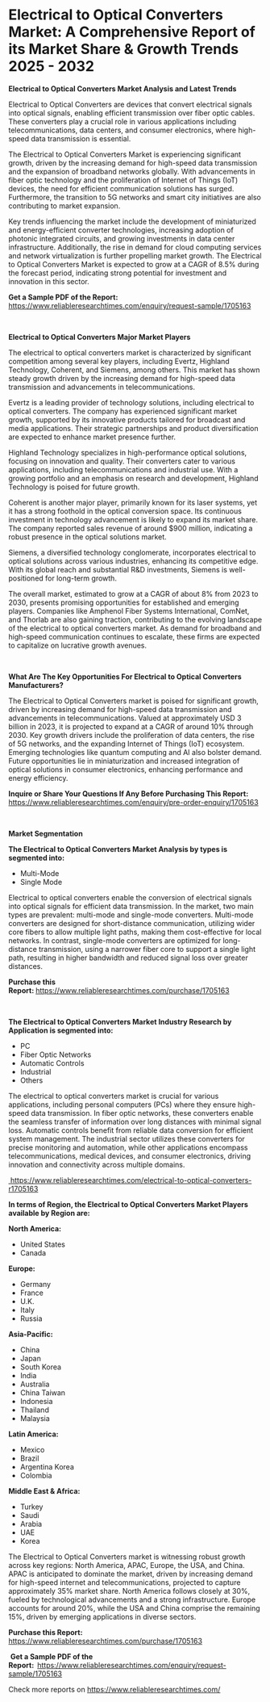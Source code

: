 <p><h1>Electrical to Optical Converters Market: A Comprehensive Report of its Market Share & Growth Trends 2025 - 2032</h1></p><p><strong>Electrical to Optical Converters Market Analysis and Latest Trends</strong></p>
<p><p>Electrical to Optical Converters are devices that convert electrical signals into optical signals, enabling efficient transmission over fiber optic cables. These converters play a crucial role in various applications including telecommunications, data centers, and consumer electronics, where high-speed data transmission is essential.</p><p>The Electrical to Optical Converters Market is experiencing significant growth, driven by the increasing demand for high-speed data transmission and the expansion of broadband networks globally. With advancements in fiber optic technology and the proliferation of Internet of Things (IoT) devices, the need for efficient communication solutions has surged. Furthermore, the transition to 5G networks and smart city initiatives are also contributing to market expansion.</p><p>Key trends influencing the market include the development of miniaturized and energy-efficient converter technologies, increasing adoption of photonic integrated circuits, and growing investments in data center infrastructure. Additionally, the rise in demand for cloud computing services and network virtualization is further propelling market growth. The Electrical to Optical Converters Market is expected to grow at a CAGR of 8.5% during the forecast period, indicating strong potential for investment and innovation in this sector.</p></p>
<p><strong>Get a Sample PDF of the Report:&nbsp;</strong> <a href="https://www.reliableresearchtimes.com/enquiry/request-sample/1705163?utm_campaign=2984&utm_medium=2&utm_source=Github&utm_content=ia&utm_term=27032025&utm_id=electrical-to-optical-converters">https://www.reliableresearchtimes.com/enquiry/request-sample/1705163</a></p>
<p>&nbsp;</p>
<p><strong>Electrical to Optical Converters Major Market Players</strong></p>
<p><p>The electrical to optical converters market is characterized by significant competition among several key players, including Evertz, Highland Technology, Coherent, and Siemens, among others. This market has shown steady growth driven by the increasing demand for high-speed data transmission and advancements in telecommunications.</p><p>Evertz is a leading provider of technology solutions, including electrical to optical converters. The company has experienced significant market growth, supported by its innovative products tailored for broadcast and media applications. Their strategic partnerships and product diversification are expected to enhance market presence further.</p><p>Highland Technology specializes in high-performance optical solutions, focusing on innovation and quality. Their converters cater to various applications, including telecommunications and industrial use. With a growing portfolio and an emphasis on research and development, Highland Technology is poised for future growth.</p><p>Coherent is another major player, primarily known for its laser systems, yet it has a strong foothold in the optical conversion space. Its continuous investment in technology advancement is likely to expand its market share. The company reported sales revenue of around $900 million, indicating a robust presence in the optical solutions market.</p><p>Siemens, a diversified technology conglomerate, incorporates electrical to optical solutions across various industries, enhancing its competitive edge. With its global reach and substantial R&D investments, Siemens is well-positioned for long-term growth.</p><p>The overall market, estimated to grow at a CAGR of about 8% from 2023 to 2030, presents promising opportunities for established and emerging players. Companies like Amphenol Fiber Systems International, ComNet, and Thorlab are also gaining traction, contributing to the evolving landscape of the electrical to optical converters market. As demand for broadband and high-speed communication continues to escalate, these firms are expected to capitalize on lucrative growth avenues.</p></p>
<p>&nbsp;</p>
<p><strong>What Are The Key Opportunities For Electrical to Optical Converters Manufacturers?</strong></p>
<p><p>The Electrical to Optical Converters market is poised for significant growth, driven by increasing demand for high-speed data transmission and advancements in telecommunications. Valued at approximately USD 3 billion in 2023, it is projected to expand at a CAGR of around 10% through 2030. Key growth drivers include the proliferation of data centers, the rise of 5G networks, and the expanding Internet of Things (IoT) ecosystem. Emerging technologies like quantum computing and AI also bolster demand. Future opportunities lie in miniaturization and increased integration of optical solutions in consumer electronics, enhancing performance and energy efficiency.</p></p>
<p><strong>Inquire or Share Your Questions If Any Before Purchasing This Report:</strong> <a href="https://www.reliableresearchtimes.com/enquiry/pre-order-enquiry/1705163?utm_campaign=2984&utm_medium=2&utm_source=Github&utm_content=ia&utm_term=27032025&utm_id=electrical-to-optical-converters">https://www.reliableresearchtimes.com/enquiry/pre-order-enquiry/1705163</a></p>
<p>&nbsp;</p>
<p><strong>Market Segmentation</strong></p>
<p><strong>The Electrical to Optical Converters Market Analysis by types is segmented into:</strong></p>
<p><ul><li>Multi-Mode</li><li>Single Mode</li></ul></p>
<p><p>Electrical to optical converters enable the conversion of electrical signals into optical signals for efficient data transmission. In the market, two main types are prevalent: multi-mode and single-mode converters. Multi-mode converters are designed for short-distance communication, utilizing wider core fibers to allow multiple light paths, making them cost-effective for local networks. In contrast, single-mode converters are optimized for long-distance transmission, using a narrower fiber core to support a single light path, resulting in higher bandwidth and reduced signal loss over greater distances.</p></p>
<p><strong>Purchase this Report:&nbsp;</strong><a href="https://www.reliableresearchtimes.com/purchase/1705163?utm_campaign=2984&utm_medium=2&utm_source=Github&utm_content=ia&utm_term=27032025&utm_id=electrical-to-optical-converters">https://www.reliableresearchtimes.com/purchase/1705163</a></p>
<p>&nbsp;</p>
<p><strong>The Electrical to Optical Converters Market Industry Research by Application is segmented into:</strong></p>
<p><ul><li>PC</li><li>Fiber Optic Networks</li><li>Automatic Controls</li><li>Industrial</li><li>Others</li></ul></p>
<p><p>The electrical to optical converters market is crucial for various applications, including personal computers (PCs) where they ensure high-speed data transmission. In fiber optic networks, these converters enable the seamless transfer of information over long distances with minimal signal loss. Automatic controls benefit from reliable data conversion for efficient system management. The industrial sector utilizes these converters for precise monitoring and automation, while other applications encompass telecommunications, medical devices, and consumer electronics, driving innovation and connectivity across multiple domains.</p></p>
<p><a href="https://www.reliableresearchtimes.com/electrical-to-optical-converters-r1705163?utm_campaign=2984&utm_medium=2&utm_source=Github&utm_content=ia&utm_term=27032025&utm_id=electrical-to-optical-converters">&nbsp;https://www.reliableresearchtimes.com/electrical-to-optical-converters-r1705163</a></p>
<p><strong>In terms of Region, the Electrical to Optical Converters Market Players available by Region are:</strong></p>
<p>
    <p> <strong> North America: </strong>
        <ul>
            <li>United States</li>
            <li>Canada</li>
        </ul>
        </p> 
    <p> <strong> Europe: </strong>
        <ul>
            <li>Germany</li>
            <li>France</li>
            <li>U.K.</li>
            <li>Italy</li>
            <li>Russia</li>
        </ul>
        </p> 
    <p> <strong> Asia-Pacific: </strong>
        <ul>
            <li>China</li>
            <li>Japan</li>
            <li>South Korea</li>
            <li>India</li>
            <li>Australia</li>
            <li>China Taiwan</li>
            <li>Indonesia</li>
            <li>Thailand</li>
            <li>Malaysia</li>
        </ul>
        </p> 
    <p> <strong> Latin America: </strong>
        <ul>
            <li>Mexico</li>
            <li>Brazil</li>
            <li>Argentina Korea</li>
            <li>Colombia</li>
        </ul>
        </p> 
    <p> <strong> Middle East & Africa: </strong>
        <ul>
            <li>Turkey</li>
            <li>Saudi</li>
            <li>Arabia</li>
            <li>UAE</li>
            <li>Korea</li>
        </ul>
    </p>
    </p>
<p><p>The Electrical to Optical Converters market is witnessing robust growth across key regions: North America, APAC, Europe, the USA, and China. APAC is anticipated to dominate the market, driven by increasing demand for high-speed internet and telecommunications, projected to capture approximately 35% market share. North America follows closely at 30%, fueled by technological advancements and a strong infrastructure. Europe accounts for around 20%, while the USA and China comprise the remaining 15%, driven by emerging applications in diverse sectors.</p></p>
<p><strong>Purchase this Report: </strong><a href="https://www.reliableresearchtimes.com/purchase/1705163?utm_campaign=2984&utm_medium=2&utm_source=Github&utm_content=ia&utm_term=27032025&utm_id=electrical-to-optical-converters">https://www.reliableresearchtimes.com/purchase/1705163</a></p>
<p>&nbsp;<strong>Get a Sample PDF of the Report:&nbsp;&nbsp;</strong><a href="https://www.reliableresearchtimes.com/enquiry/request-sample/1705163?utm_campaign=2984&utm_medium=2&utm_source=Github&utm_content=ia&utm_term=27032025&utm_id=electrical-to-optical-converters">https://www.reliableresearchtimes.com/enquiry/request-sample/1705163</a></p>
<p><strong></strong></p>
<p>Check more reports on <a href="https://www.reliableresearchtimes.com/?utm_campaign=2984&utm_medium=2&utm_source=Github&utm_content=ia&utm_term=27032025&utm_id=electrical-to-optical-converters">https://www.reliableresearchtimes.com/</a></p>